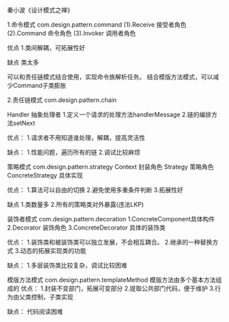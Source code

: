 秦小波《设计模式之禅》

1.命令模式
com.design.pattern.command
(1).Receive 接受者角色
(2).Command 命令角色
(3).Invoker 调用者角色

优点
1.类间解耦，可拓展性好

缺点
类太多

可以和责任链模式结合使用，实现命令族解析任务。
结合模版方法模式，可以减少Command子类膨胀



2.责任链模式
com.design.pattern.chain

Handler 抽象处理者
1.定义一个请求的处理方法handlerMessage
2.链的编排方法setNext

优点：
1.请求者不用知道谁处理，解耦，提高灵活性

缺点：
1.性能问题，遍历所有的链
2.调试比较麻烦


策略模式
com.design.pattern.strategy
Context 封装角色
Strategy 策略角色
ConcreteStrategy 具体实现

优点：
1.算法可以自由的切换
2.避免使用多重条件判断
3.拓展性好

缺点
1.类数量多
2.所有的策略类对外暴露(违法LKP)

装饰者模式
com.design.pattern.decoration
1.ConcreteComponent具体构件
2.Decorator 装饰角色
3.ConcreteDecorator 具体的装饰类

优点：
1.装饰类和被装饰类可以独立发展，不会相互耦合。
2.继承的一种替换方式
3.动态的拓展实现类的功能

缺点：
1.多层装饰类比较复杂，调试比较困难


模版方法模式
com.design.pattern.templateMethod
模版方法由多个基本方法组成的
优点：
1.封装不变部门，拓展可变部分
2.提取公共部门代码，便于维护
3.行为由父类控制，子类实现

缺点：
代码阅读困难























